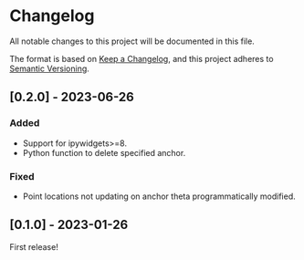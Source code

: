 # Changelog
All notable changes to this project will be documented in this file.

The format is based on [Keep a Changelog](https://keepachangelog.com/en/1.0.0/),
and this project adheres to [Semantic Versioning](https://semver.org/spec/v2.0.0.html).

## [0.2.0] - 2023-06-26

### Added

* Support for ipywidgets>=8.
* Python function to delete specified anchor.


### Fixed

* Point locations not updating on anchor theta programmatically modified.




## [0.1.0] - 2023-01-26

First release!
